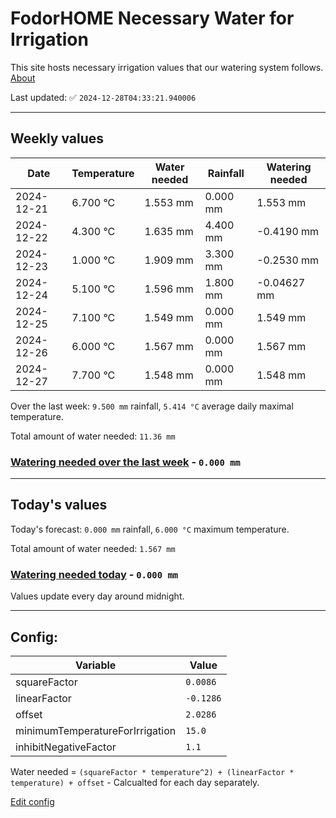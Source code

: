 # FodorHOME Necessary Water for Irrigation

This site hosts necessary irrigation values that our watering system follows. [About](https://github.com/redyau/irrigation)

Last updated: ✅ `2024-12-28T04:33:21.940006`

---

## Weekly values

| Date | Temperature | Water needed | Rainfall | Watering needed |
|-----|-----|-----|-----|-----|
| 2024-12-21 | 6.700 °C | 1.553 mm | 0.000 mm | 1.553 mm |
| 2024-12-22 | 4.300 °C | 1.635 mm | 4.400 mm | -0.4190 mm |
| 2024-12-23 | 1.000 °C | 1.909 mm | 3.300 mm | -0.2530 mm |
| 2024-12-24 | 5.100 °C | 1.596 mm | 1.800 mm | -0.04627 mm |
| 2024-12-25 | 7.100 °C | 1.549 mm | 0.000 mm | 1.549 mm |
| 2024-12-26 | 6.000 °C | 1.567 mm | 0.000 mm | 1.567 mm |
| 2024-12-27 | 7.700 °C | 1.548 mm | 0.000 mm | 1.548 mm |


Over the last week: `9.500 mm` rainfall, `5.414 °C` average daily maximal temperature.

Total amount of water needed: `11.36 mm`

### [Watering needed over the last week](lastweek.txt) - `0.000 mm`

---

## Today's values

Today's forecast: `0.000 mm` rainfall, `6.000 °C` maximum temperature.

Total amount of water needed: `1.567 mm`

### [Watering needed today](today.txt) - `0.000 mm`

Values update every day around midnight.

---

## Config:

| Variable | Value |
|-----|-----|
| squareFactor | `0.0086` |
| linearFactor | `-0.1286` |
| offset | `2.0286` |
| minimumTemperatureForIrrigation | `15.0` |
| inhibitNegativeFactor | `1.1` |

Water needed = `(squareFactor * temperature^2) + (linearFactor * temperature) + offset` - Calcualted for each day separately.

[Edit config](https://github.com/RedyAu/irrigation/edit/main/config.json)
